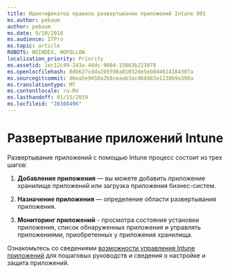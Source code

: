 ```yaml
---
title: Идентификатор правила развертывание приложений Intune 991
ms.author: pebaum
author: pebaum
ms.date: 9/10/2018
ms.audience: ITPro
ms.topic: article
ROBOTS: NOINDEX, NOFOLLOW
localization_priority: Priority
ms.assetid: 1ec12c49-243a-44dc-9084-15863b223078
ms.openlocfilehash: 0db627cdda2b5598a01032de5eb0d4614184307a
ms.sourcegitcommit: d6ea5e9458a2b8ceaab3ac4bd483e1130b9a398a
ms.translationtype: MT
ms.contentlocale: ru-RU
ms.lasthandoff: 01/15/2019
ms.locfileid: "28308496"
---
```

# <a name="intune-app-deployment"></a>Развертывание приложений Intune

Развертывание приложений с помощью Intune процесс состоит из трех шагов:
  
1. **Добавление приложения** — вы можете добавить приложение хранилище приложений или загрузка приложения бизнес-систем. 
    
2. **Назначение приложения** — определение области развертывания приложения. 
    
3. **Мониторинг приложений** - просмотра состояния установки приложения, список обнаруженных приложения и управлять приложениями, приобретенных у приложения хранилища. 
    
Ознакомьтесь со сведениями [возможности управления Intune приложений](https://docs.microsoft.com/intune/app-management) для пошаговых руководств и сведения о настройке и защита приложений. 
  

